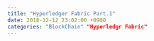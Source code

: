 ```yaml
---
title: "Hyperledger Fabric Part.1"
date: 2018-12-12 23:02:00 +0900
categories: "BlockChain" "Hyperledgr Fabric"
---
```

